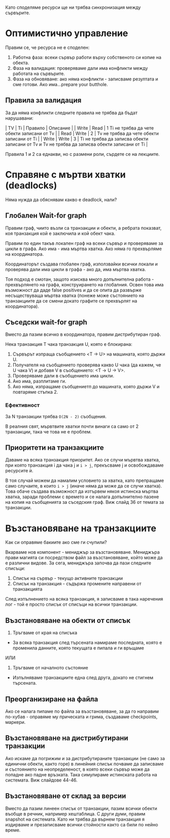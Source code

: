 Като споделяме ресурси ще ни трябва синхронизация между
сървърите.

# Оптимистично управление

Правим се, че ресурса не е споделен:

1. Работна фаза: всеки сървър работи върху собственото си копие на обекта.
2. Фаза на валидация: проверяваме дали има конфликти между работата на сървърите.
3. Фаза на обновяване: ако няма конфликти - записваме резултата и сме готови.
Ако има...prepare your butthole.

## Правила за валидация

За да няма конфликти следните правила не трябва да бъдат нарушавани:

| ТV | Ti | Правило | Описание |
| Writе | Read | 1 Ti не трябва да чете обекти записани от Tv |
| Read | Write | 2 | Tv не трябва да чете обекти записани от Ti |
| Write | Write | 3 | Ti не трябва да записва обекти записани от Tv и Tv не трябва да записва обекти записани от Ti |

Правила 1 и 2 са еднакви, но с размени роли, сърдете се на лекциите.

# Справяне с мъртви хватки (deadlocks)

Няма нужда да обяснявам какво е deadlock, нали?

## Глобален Wait-for graph

Правим граф, чиито възли са транзакции и обекти, а ребрата показват, коя транзакция 
кой е заключила и кой обект чака.

Правим по един такъв локален граф на всеки сървър и проверяваме за цикли в графа.
Ако има - има мъртва хватка. Ако няма го прехвърляме на координатора.

Координаторът създава глобален граф, използвайки всички локали и
проверява дали има цикли в графа - ако да, има мъртва хватка.

Тоя подход е смотан, защото изисква много допълнителна работа - прехвърлянето на графа,
конструирането на глобалния. Освен това има възможност да даде false positives и да се опита
да развърже несъществуваща мъртва хватка (понеже може състоянието на транзакциите да се смени
докато графите се прехвърлят на координатора).

## Съседски wait-for graph

Вместо да пазим всичко в координатора, правим дистрибутиран граф.

Нека транзакция T чака транзакция U, която е блокирана:

1. Сървърът изпраща съобщението <T -> U> на машината, която държи U.
1. Получателя на съобщението проверява какво U чака (да кажем, че U чака V)
и добавя V в съобщението: <Т -> U -> V>.
1. Проверяваме дали в съобщението има цикли.
  1. Ако има, разплитаме ги.
  1. Ако няма, изпращаме съобщениетп до машината, която държи V и повтаряме стъпка 2.

### Ефективност

За N транзакции трябва `O(2N - 2)` съобщения.

В реалния свят, мървтвите хватки почти винаги са само от 2 транзакции, така че
това не е проблем.

## Приоритети на транзакциите

Даваме на всяка транзакция приоритет. Ако се случи мървтва хватка, при която
транзакция i да чака j и `i > j`, прекъсваме j и освобождаваме ресурсите ѝ.

В тоя случай можем да намалим условието за хватка, като препращаме само случаите,
в които `i > j` (иначе няма да може да се случи хватка). Това обаче създава възможност
да изтървем някоя истинска мъртва хватка, заради проблеми с времето и се налага допълнително
пазене на копия на съобщенията за съседския граф. Виж слайд 36 от темата за транзакции.

# Възстановяване на транзакциите

Как си оправяме бакиите ако сме ги счупили?

Вкарваме нов компонент - мениджър за възстановяване. Мениджъра прави магията си
посредством файл за възстановяване, който може да е различни видове.
За сега, мениджъра започва да пази следните списъци:

1. Списък на сървър - текущо активните транзакции
1. Списък на транзакция - съдържа промените направени от транзакцията

След изпълнението на всяка транзакция, я записваме в така наречения лог -
той е просто списък от списъци на всички транзакции.

## Възстановяване на обекти от списък

1. Тръгваме от края на списъка
  - За всяка транзакция след търсената намираме последната, която е променила
данните, която текущата е пипала и ги връщаме

ИЛИ
1. Тръгваме от началното състояние
  - Изпълняваме транзакциите една след друга, докато не стигнем търсената.
  
## Преорганизиране на файла

Ако се налага пипаме по файла за възстановяване, за да го направим по-хубав -
оправяме му прическата и грима, създаваме checkpoints, маркери.

## Възстановяване на дистрибутирани транзакции

Ако искаме да погрижим и за дистрибутираните транзакции (не само за единични обекти, както горе)
в линейния списък почваме да записваме и състоянието на неопределеност, в която всеки сървър може
да попадне ако падне връзката. Така симулираме истинската работа на системата. Виж слайдове 44-46.

## Възстановяване от склад за версии

Вместо да пазим линеен списък от транзакции, пазим всички обекти въобще в речник,
например хештаблица. С други думи, правим snapshot на системата. Като ни трябва да върнем
транзакция я издирваме и презаписваме всички стойности както са били по нейно време.
